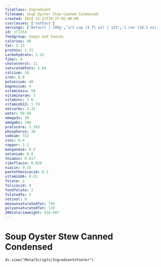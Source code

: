 ```yaml
---
fileClass: Ingredient
filename: Soup Oyster Stew Canned Condensed
created: 2024-12-21T19:27:02-06:00
cssclasses: ['nutFact']
servings: ['Default | 100g','1/2 cup (4 fl oz) | 123','1 can (10.5 oz) | 298']
id: 171553
foodgroup: Soups and Sauces
calories: 48
fat: 3.13
protein: 1.72
carbohydrate: 3.32
fiber: 0
cholesterol: 11
saturatedfats: 2.04
calcium: 18
iron: 0.8
potassium: 40
magnesium: 4
vitaminaiu: 58
vitaminarae: 3
vitaminc: 2.6
vitaminb12: 1.79
netcarbs: 3.32
water: 89.88
omega3s: 20
omega6s: 100
pralscore: 1.103
phosphorus: 39
sodium: 722
zinc: 8.4
copper: 1.3
manganese: 0.3
selenium: 6.8
thiamin: 0.017
riboflavin: 0.029
niacin: 0.19
pantothenicacid: 0.1
vitaminb6: 0.01
folate: 2
folicacid: 0
foodfolate: 2
folatedfe: 2
retinol: 0
monounsaturatedfat: 740
polyunsaturatedfat: 130
200calorieweight: 416.667
---
```


# Soup Oyster Stew Canned Condensed

```dataviewjs
dv.view("Meta/Scripts/IngredientsFooter")
```